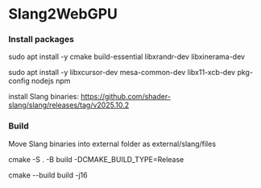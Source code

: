 # Slang2WebGPU

### Install packages

  sudo apt install -y cmake build-essential libxrandr-dev libxinerama-dev
  
  sudo apt install -y libxcursor-dev mesa-common-dev libx11-xcb-dev pkg-config nodejs npm
  
  install Slang binaries: https://github.com/shader-slang/slang/releases/tag/v2025.10.2

### Build 

  Move Slang binaries into external folder as external/slang/files

  cmake -S . -B build -DCMAKE_BUILD_TYPE=Release
  
  cmake --build build -j16
